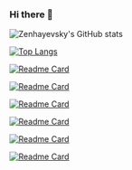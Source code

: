 ### Hi there 👋
![Zenhayevsky's GitHub stats](https://github-readme-stats.vercel.app/api?username=Zenhayevsky&show_icons=true&theme=cobalt&hide=issues&hide=contribs)


[![Top Langs](https://github-readme-stats.vercel.app/api/top-langs/?username=anuraghazra&layout=compact)](https://github.com/Zenhayevsky/github-readme-stats)

[![Readme Card](https://github-readme-stats.vercel.app/api/pin/?username=Zenhayevsky&repo=productsistem)](https://github.com/Zenhayevsky/productsistem)

[![Readme Card](https://github-readme-stats.vercel.app/api/pin/?username=Zenhayevsky&repo=PythonFlask)](https://github.com/Zenhayevsky/PythonFlask)

 [![Readme Card](https://github-readme-stats.vercel.app/api/pin/?username=Zenhayevsky&repo=qcredito)](https://github.com/Zenhayevsky/qcredito)
  
 [![Readme Card](https://github-readme-stats.vercel.app/api/pin/?username=Zenhayevsky&repo=ChuckNorrisJokes-ReactJs)](https://github.com/Zenhayevsky/ChuckNorrisJokes-ReactJs)
 
 [![Readme Card](https://github-readme-stats.vercel.app/api/pin/?username=Zenhayevsky&repo=dolar_price_every_day)](https://github.com/Zenhayevsky/dolar_price_every_day)

 [![Readme Card](https://github-readme-stats.vercel.app/api/pin/?username=Zenhayevsky&repo=breweries)](https://github.com/Zenhayevsky/breweries)
    
<!--

![Zenhayevsky's GitHub stats](https://github-readme-stats.vercel.app/api?username=Zenhayevsky&show_icons=true&theme=radical)
**Zenhayevsky/Zenhayevsky** is a ✨ _special_ ✨ repository because its `README.md` (this file) appears on your GitHub profile.

Here are some ideas to get you started:

- 🔭 I’m currently working on ...
- 🌱 I’m currently learning ...
- 👯 I’m looking to collaborate on ...
- 🤔 I’m looking for help with ...
- 💬 Ask me about ...
- 📫 How to reach me: ...
- 😄 Pronouns: ...
- ⚡ Fun fact: ...
-->
